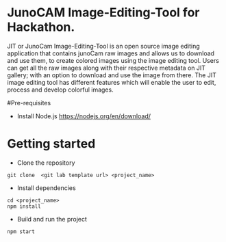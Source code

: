 # JunoCAM Image-Editing-Tool for Hackathon.

 JIT or JunoCam Image-Editing-Tool is an open source image editing application that contains junoCam raw images and allows us to download and use them, to create colored images using the image editing tool. Users can get all the raw images along with their respective metadata on JIT gallery; with an option to download and use the image from there. The JIT image editing tool has different features which will enable the user to edit, process and develop colorful images. 

#Pre-requisites
 - Install Node.js  https://nodejs.org/en/download/
# Getting started
- Clone the repository
```
git clone  <git lab template url> <project_name>
```
- Install dependencies
```
cd <project_name>
npm install
```
- Build and run the project
```
npm start
```
